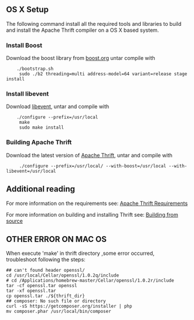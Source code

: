  ## OS X Setup
The following command install all the required tools and libraries to build and install the Apache Thrift compiler on a OS X based system. 
  
### Install Boost
Download the boost library from [boost.org](http://www.boost.org) untar compile with

        ./bootstrap.sh
         sudo ./b2 threading=multi address-model=64 variant=release stage install
 
 ### Install libevent
 Download [libevent](http://monkey.org/~provos/libevent), untar and compile with
 
        ./configure --prefix=/usr/local 
         make
         sudo make install
 
 ### Building Apache Thrift
 Download the latest version of [Apache Thrift](/download), untar and compile with
 
         ./configure --prefix=/usr/local/ --with-boost=/usr/local --with-libevent=/usr/local
 
 ## Additional reading

For more information on the requirements see: [Apache Thrift Requirements](/docs/install)

For more information on building and installing Thrift see: [Building from source](/docs/BuildingFromSource)

## OTHER ERROR ON MAC OS
When execute 'make' in thrift directory ,some error occurred,   
troubleshoot following the steps:
    
    ## can't found header openssl/
    cd /usr/local/Cellar/openssl/1.0.2q/include
    # cd /Applications/homebrew-master/Cellar/openssl/1.0.2r/include
    tar -cf openssl.tar openssl
    tar -xf openssl.tar
    cp openssl.tar ./${thrift_dir} 
    ## composer: No such file or directory
    curl -sS https://getcomposer.org/installer | php
    mv composer.phar /usr/local/bin/composer
    
   
    
    
